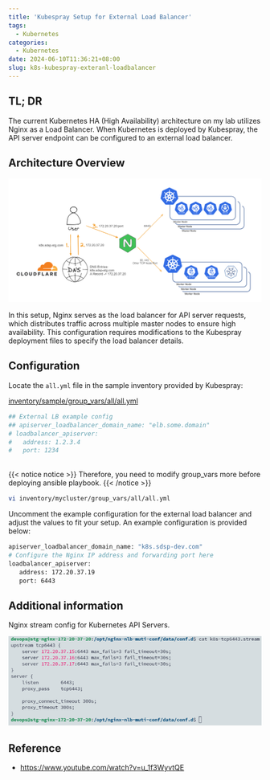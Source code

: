 ```yaml
---
title: 'Kubespray Setup for External Load Balancer'
tags:
  - Kubernetes
categories:
  - Kubernetes
date: 2024-06-10T11:36:21+08:00
slug: k8s-kubespray-exteranl-loadbalancer
---
```


## TL; DR
The current Kubernetes HA (High Availability) architecture on my lab utilizes Nginx as a Load Balancer. When Kubernetes is deployed by Kubespray, the API server endpoint can be configured to an external load balancer.

<!--more-->

## Architecture Overview

![](arch.png)

In this setup, Nginx serves as the load balancer for API server requests, which distributes traffic across multiple master nodes to ensure high availability. This configuration requires modifications to the Kubespray deployment files to specify the load balancer details.

## Configuration

Locate the `all.yml` file in the sample inventory provided by Kubespray:

[inventory/sample/group_vars/all/all.yml](https://github.com/kubernetes-sigs/kubespray/blob/master/inventory/sample/group_vars/all/all.yml)

```yaml
## External LB example config
## apiserver_loadbalancer_domain_name: "elb.some.domain"
# loadbalancer_apiserver:
#   address: 1.2.3.4
#   port: 1234
```
  
<br>  
{{< notice notice >}}
Therefore, you need to modify group_vars more before deploying ansible playbook.
{{< /notice >}}

```bash
vi inventory/mycluster/group_vars/all/all.yml
```

Uncomment the example configuration for the external load balancer and adjust the values to fit your setup. An example configuration is provided below:

```bash
apiserver_loadbalancer_domain_name: "k8s.sdsp-dev.com"
# Configure the Nginx IP address and forwarding port here
loadbalancer_apiserver:
   address: 172.20.37.19
   port: 6443
```

## Additional information
Nginx stream config for Kubernetes API Servers.

![](stream.png)

## Reference

- https://www.youtube.com/watch?v=u_1f3WyvtQE